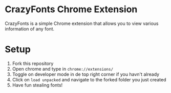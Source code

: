 # CrazyFonts Chrome Extension

CrazyFonts is a simple Chrome extension that allows you to view various information of any font.

# Setup

1. Fork this repository
1. Open chrome and type in `chrome://extensions/`
1. Toggle on developer mode in de top right corner if you havn't already
1. Click on `load unpacked` and navigate to the forked folder you just created
1. Have fun stealing fonts!
